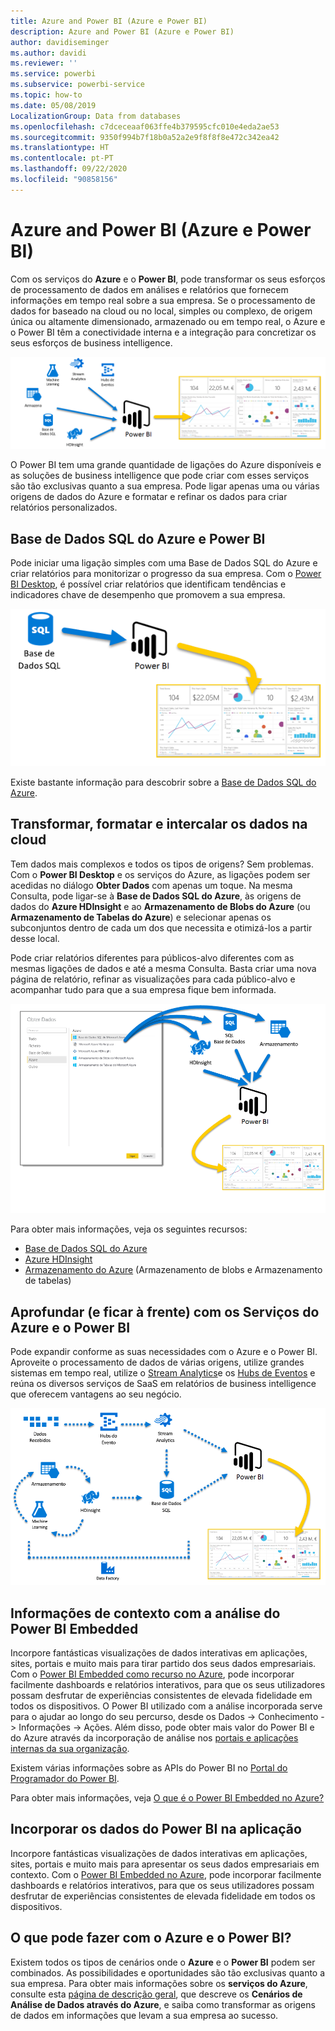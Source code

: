 ```yaml
---
title: Azure and Power BI (Azure e Power BI)
description: Azure and Power BI (Azure e Power BI)
author: davidiseminger
ms.author: davidi
ms.reviewer: ''
ms.service: powerbi
ms.subservice: powerbi-service
ms.topic: how-to
ms.date: 05/08/2019
LocalizationGroup: Data from databases
ms.openlocfilehash: c7dceceaaf063ffe4b379595cfc010e4eda2ae53
ms.sourcegitcommit: 9350f994b7f18b0a52a2e9f8f8f8e472c342ea42
ms.translationtype: HT
ms.contentlocale: pt-PT
ms.lasthandoff: 09/22/2020
ms.locfileid: "90858156"
---
```

# <a name="azure-and-power-bi"></a>Azure and Power BI (Azure e Power BI)

Com os serviços do **Azure** e o **Power BI**, pode transformar os seus esforços de processamento de dados em análises e relatórios que fornecem informações em tempo real sobre a sua empresa. Se o processamento de dados for baseado na cloud ou no local, simples ou complexo, de origem única ou altamente dimensionado, armazenado ou em tempo real, o Azure e o Power BI têm a conectividade interna e a integração para concretizar os seus esforços de business intelligence.

![Azure](media/service-azure-and-power-bi/azure_1.png)

O Power BI tem uma grande quantidade de ligações do Azure disponíveis e as soluções de business intelligence que pode criar com esses serviços são tão exclusivas quanto a sua empresa. Pode ligar apenas uma ou várias origens de dados do Azure e formatar e refinar os dados para criar relatórios personalizados.

## <a name="azure-sql-database-and-power-bi"></a>Base de Dados SQL do Azure e Power BI

Pode iniciar uma ligação simples com uma Base de Dados SQL do Azure e criar relatórios para monitorizar o progresso da sua empresa. Com o [Power BI Desktop](../fundamentals/desktop-getting-started.md), é possível criar relatórios que identificam tendências e indicadores chave de desempenho que promovem a sua empresa.

![SQL para PBI](media/service-azure-and-power-bi/azure_2_sqltopbi.png)

Existe bastante informação para descobrir sobre a [Base de Dados SQL do Azure](https://azure.microsoft.com/services/sql-database/).

## <a name="transform-shape-and-merge-your-cloud-data"></a>Transformar, formatar e intercalar os dados na cloud

Tem dados mais complexos e todos os tipos de origens? Sem problemas. Com o **Power BI Desktop** e os serviços do Azure, as ligações podem ser acedidas no diálogo **Obter Dados** com apenas um toque. Na mesma Consulta, pode ligar-se à **Base de Dados SQL do Azure**, às origens de dados do **Azure HDInsight** e ao **Armazenamento de Blobs do Azure** (ou **Armazenamento de Tabelas do Azure**) e selecionar apenas os subconjuntos dentro de cada um dos que necessita e otimizá-los a partir desse local.

Pode criar relatórios diferentes para públicos-alvo diferentes com as mesmas ligações de dados e até a mesma Consulta. Basta criar uma nova página de relatório, refinar as visualizações para cada público-alvo e acompanhar tudo para que a sua empresa fique bem informada.

![Vários para PBI](media/service-azure-and-power-bi/azure_3_multipletopbi.png)

Para obter mais informações, veja os seguintes recursos:

* [Base de Dados SQL do Azure](https://azure.microsoft.com/services/sql-database/)
* [Azure HDInsight](https://azure.microsoft.com/services/hdinsight/)
* [Armazenamento do Azure](https://azure.microsoft.com/services/storage/) (Armazenamento de blobs e Armazenamento de tabelas)

## <a name="get-complex-and-ahead-using-azure-services-and-power-bi"></a>Aprofundar (e ficar à frente) com os Serviços do Azure e o Power BI

Pode expandir conforme as suas necessidades com o Azure e o Power BI. Aproveite o processamento de dados de várias origens, utilize grandes sistemas em tempo real, utilize o [Stream Analytics](https://azure.microsoft.com/services/stream-analytics/)e os [Hubs de Eventos](https://azure.microsoft.com/services/event-hubs/) e reúna os diversos serviços de SaaS em relatórios de business intelligence que oferecem vantagens ao seu negócio.

![Complexidade do Azure](media/service-azure-and-power-bi/azure_4_complex.png)

## <a name="context-insights-with-power-bi-embedded-analytics"></a>Informações de contexto com a análise do Power BI Embedded

Incorpore fantásticas visualizações de dados interativas em aplicações, sites, portais e muito mais para tirar partido dos seus dados empresariais. Com o [Power BI Embedded como recurso no Azure](https://azure.microsoft.com/services/power-bi-embedded/), pode incorporar facilmente dashboards e relatórios interativos, para que os seus utilizadores possam desfrutar de experiências consistentes de elevada fidelidade em todos os dispositivos.  O Power BI utilizado com a análise incorporada serve para o ajudar ao longo do seu percurso, desde os Dados -> Conhecimento -> Informações -> Ações.  Além disso, pode obter mais valor do Power BI e do Azure através da incorporação de análise nos [portais e aplicações internas da sua organização](https://powerbi.microsoft.com/developers/embedded-analytics/organization/).

Existem várias informações sobre as APIs do Power BI no [Portal do Programador do Power BI](https://dev.powerbi.com).

Para obter mais informações, veja [O que é o Power BI Embedded no Azure?](../developer/embedded/azure-pbie-what-is-power-bi-embedded.md)

## <a name="embed-your-power-bi-data-within-your-app"></a>Incorporar os dados do Power BI na aplicação

Incorpore fantásticas visualizações de dados interativas em aplicações, sites, portais e muito mais para apresentar os seus dados empresariais em contexto. Com o [Power BI Embedded no Azure](https://azure.microsoft.com/services/power-bi-embedded/), pode incorporar facilmente dashboards e relatórios interativos, para que os seus utilizadores possam desfrutar de experiências consistentes de elevada fidelidade em todos os dispositivos.

## <a name="what-could-you-do-with-azure-and-power-bi"></a>O que pode fazer com o Azure e o Power BI?

Existem todos os tipos de cenários onde o **Azure** e o **Power BI** podem ser combinados. As possibilidades e oportunidades são tão exclusivas quanto a sua empresa. Para obter mais informações sobre os **serviços do Azure**, consulte esta [página de descrição geral](/azure/machine-learning/team-data-science-process/plan-your-environment), que descreve os **Cenários de Análise de Dados através do Azure**, e saiba como transformar as origens de dados em informações que levam a sua empresa ao sucesso.